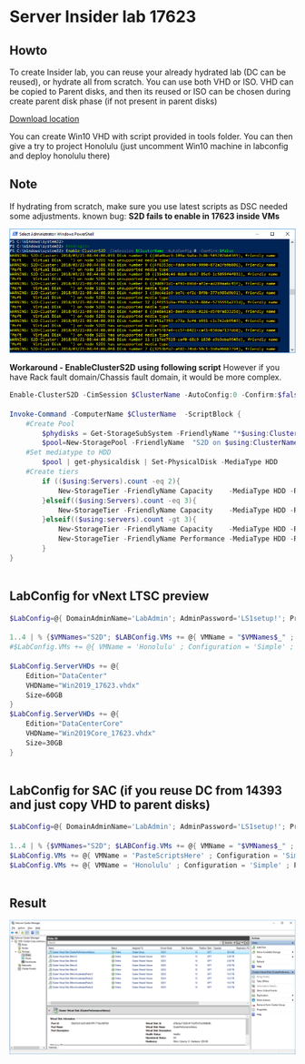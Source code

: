 # Server Insider lab 17623

## Howto
To create Insider lab, you can reuse your already hydrated lab (DC can be reused), or hydrate all from scratch. You can use both VHD or ISO. VHD can be copied to Parent disks, and then its reused or ISO can be chosen during create parent disk phase (if not present in parent disks)

[Download location](https://www.microsoft.com/en-us/software-download/windowsinsiderpreviewserver)

You can create Win10 VHD with script provided in tools folder. You can then give a try to project Honolulu (just uncomment Win10 machine in labconfig and deploy honolulu there)

## Note

If hydrating from scratch, make sure you use latest scripts as DSC needed some adjustments.
known bug: **S2D fails to enable in 17623 inside VMs**

![](/Insider/Screenshots/enableS2Dfail.png)

**Workaround - EnableClusterS2D using following script** However if you have Rack fault domain/Chassis fault domain, it would be more complex.

````PowerShell
Enable-ClusterS2D -CimSession $ClusterName -AutoConfig:0 -Confirm:$false -Verbose -SkipEligibilityChecks

Invoke-Command -ComputerName $ClusterName  -ScriptBlock {
    #Create Pool
        $phydisks = Get-StorageSubSystem -FriendlyName "*$using:ClusterName" | Get-PhysicalDisk -CanPool $true
        $pool=New-StoragePool -FriendlyName  "S2D on $using:ClusterName" -PhysicalDisks $phydisks -StorageSubSystemFriendlyName "*$using:ClusterName"
    #Set mediatype to HDD
        $pool | get-physicaldisk | Set-PhysicalDisk -MediaType HDD
    #Create tiers
        if (($using:Servers).count -eq 2){
            New-StorageTier -FriendlyName Capacity    -MediaType HDD -ResiliencySettingName Mirror -StoragePoolFriendlyName "S2D on $using:ClusterName" -PhysicalDiskRedundancy 1
        }elseif(($using:Servers).count -eq 3){
            New-StorageTier -FriendlyName Capacity    -MediaType HDD -ResiliencySettingName Mirror -StoragePoolFriendlyName "S2D on $using:ClusterName" -PhysicalDiskRedundancy 2
        }elseif(($using:servers).count -gt 3){
            New-StorageTier -FriendlyName Capacity    -MediaType HDD -ResiliencySettingName Parity -StoragePoolFriendlyName "S2D on $using:ClusterName" -PhysicalDiskRedundancy 2
            New-StorageTier -FriendlyName Performance -MediaType HDD -ResiliencySettingName Mirror -StoragePoolFriendlyName "S2D on $using:ClusterName" -PhysicalDiskRedundancy 2
        }
}
 
````

## LabConfig for vNext LTSC preview

````PowerShell
$LabConfig=@{ DomainAdminName='LabAdmin'; AdminPassword='LS1setup!'; Prefix = 'ws2016labInsider-'; SwitchName = 'LabSwitch'; DCEdition='DataCenter'; CreateClientParent=$false ; ClientEdition='Enterprise'; PullServerDC=$false ; Internet=$false ;AdditionalNetworksConfig=@(); VMs=@(); ServerVHDs=@()}

1..4 | % {$VMNames="S2D"; $LABConfig.VMs += @{ VMName = "$VMNames$_" ; Configuration = 'S2D' ; ParentVHD = 'Win2019Core_17623.vhdx'; SSDNumber = 0; SSDSize=800GB ; HDDNumber = 12; HDDSize= 4TB ; MemoryStartupBytes= 1GB ; MemoryMinimumBytes=1GB }}
#$LabConfig.VMs += @{ VMName = 'Honolulu' ; Configuration = 'Simple' ; ParentVHD = 'Win10_G2.vhdx'  ; MemoryStartupBytes= 1GB ; MemoryMinimumBytes=1GB ; AddToolsVHD=$True ; DisableWCF=$True }

$LabConfig.ServerVHDs += @{
    Edition="DataCenter" 
    VHDName="Win2019_17623.vhdx"
    Size=60GB
}
$LabConfig.ServerVHDs += @{
    Edition="DataCenterCore" 
    VHDName="Win2019Core_17623.vhdx"
    Size=30GB
}
 
````

## LabConfig for SAC (if you reuse DC from 14393 and just copy VHD to parent disks)

````PowerShell
$LabConfig=@{ DomainAdminName='LabAdmin'; AdminPassword='LS1setup!'; Prefix = 'ws2016lab-'; SwitchName = 'LabSwitch'; DCEdition='DataCenter'; AdditionalNetworksConfig=@(); VMs=@(); ServerVHDs=@()}

1..4 | % {$VMNames="S2D"; $LABConfig.VMs += @{ VMName = "$VMNames$_" ; Configuration = 'S2D' ; ParentVHD = 'Windows_InsiderPreview_Server_VHDX_17623.vhdx'; SSDNumber = 0; SSDSize=800GB ; HDDNumber = 12; HDDSize= 4TB ; MemoryStartupBytes= 1GB ; MemoryMinimumBytes=1GB }}
$LabConfig.VMs += @{ VMName = 'PasteScriptsHere' ; Configuration = 'Simple' ; ParentVHD = 'Windows_InsiderPreview_Server_VHDX_17623.vhdx'; MemoryStartupBytes= 1GB ;MemoryMinimumBytes=1GB }
$LabConfig.VMs += @{ VMName = 'Honolulu' ; Configuration = 'Simple' ; ParentVHD = 'Win10_G2.vhdx'  ; MemoryStartupBytes= 1GB ; MemoryMinimumBytes=1GB ; AddToolsVHD=$True ; DisableWCF=$True }
 
````

## Result

![](/Insider//Screenshots/cluadmin.png)
 